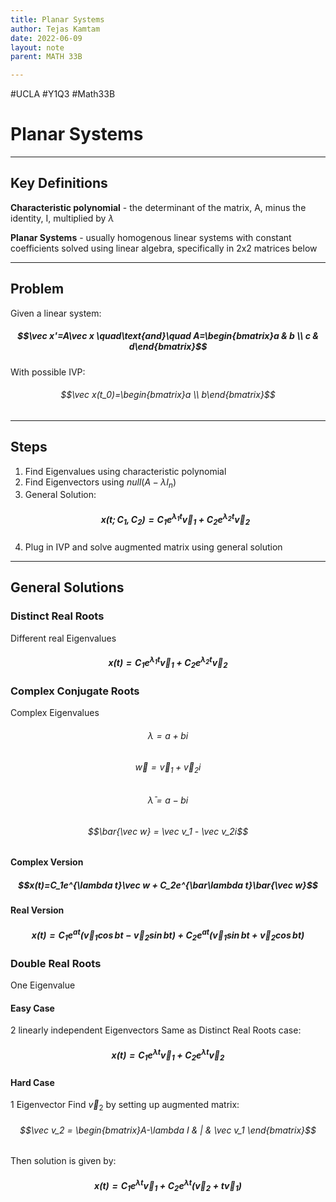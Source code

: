 ```yaml
---
title: Planar Systems
author: Tejas Kamtam
date: 2022-06-09
layout: note
parent: MATH 33B

---
```


#UCLA #Y1Q3 #Math33B

# Planar Systems

---

## Key Definitions

**Characteristic polynomial** - the determinant of the matrix, A, minus the identity, I, multiplied by $\lambda$

**Planar Systems** - usually homogenous linear systems with constant coefficients solved using linear algebra, specifically in 2x2 matrices below

---

## Problem

Given a linear system:

##### $$\vec x'=A\vec x \quad\text{and}\quad A=\begin{bmatrix}a & b \\ c & d\end{bmatrix}$$

With possible IVP:

###### $$\vec x(t_0)=\begin{bmatrix}a \\ b\end{bmatrix}$$

---

## Steps

1. Find Eigenvalues using characteristic polynomial
2. Find Eigenvectors using $null(A-\lambda I_n)$
3. General Solution:
   ##### $$x(t;C_1,C_2)=C_1e^{\lambda_1 t}\vec v_1 + C_2e^{\lambda_2 t}\vec v_2$$
4. Plug in IVP and solve augmented matrix using general solution

---

## General Solutions

### Distinct Real Roots

Different real Eigenvalues

##### $$x(t)=C_1e^{\lambda_1 t}\vec v_1 + C_2e^{\lambda_2 t}\vec v_2$$

### Complex Conjugate Roots

Complex Eigenvalues

###### $$\lambda = a + bi$$

###### $$\vec w = \vec v_1 + \vec v_2i$$

###### $$\bar\lambda = a - bi$$

###### $$\bar{\vec w} = \vec v_1 - \vec v_2i$$

#### Complex Version

##### $$x(t)=C_1e^{\lambda t}\vec w + C_2e^{\bar\lambda t}\bar{\vec w}$$

#### Real Version

##### $$x(t)=C_1e^{at}(\vec v_1\cos bt - \vec v_2\sin bt) + C_2e^{at}(\vec v_1\sin bt + \vec v_2\cos bt)$$

### Double Real Roots

One Eigenvalue

#### Easy Case

2 linearly independent Eigenvectors
Same as Distinct Real Roots case:

##### $$x(t)=C_1e^{\lambda t}\vec v_1 + C_2e^{\lambda t}\vec v_2$$

#### Hard Case

1 Eigenvector
Find $\vec v_2$ by setting up augmented matrix:

###### $$\vec v_2 = \begin{bmatrix}A-\lambda I & | & \vec v_1 \end{bmatrix}$$

Then solution is given by:

##### $$x(t)=C_1e^{\lambda t}\vec v_1 + C_2e^{\lambda t}(\vec v_2 + t\vec v_1)$$
